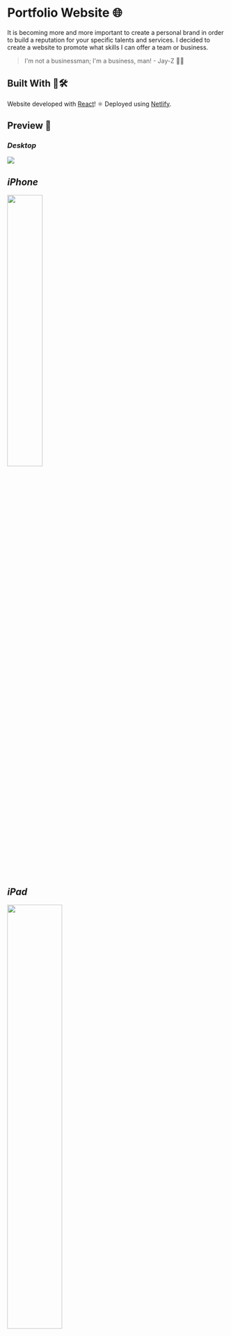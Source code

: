 # Portfolio Website :globe_with_meridians:

It is becoming more and more important to create a personal brand in order to build a reputation for your specific talents and services. I decided to create a website to promote what skills I can offer a team or business.

> I'm not a businessman; I'm a business, man! - Jay-Z 🧐👔

## Built With 🎨🛠️

Website developed with [React](https://reactjs.org/)! ⚛ 
Deployed using [Netlify](https://www.netlify.com/).

## Preview 👀

### *Desktop*
<img src="https://user-images.githubusercontent.com/23161228/38910503-9a8ba458-4297-11e8-8086-27c3da93e8f8.png">

## *iPhone*
<img src="https://user-images.githubusercontent.com/23161228/38910513-9e098b2c-4297-11e8-872c-f08c80b80663.png" width="40%" height="40%">

## *iPad*
<img src="https://user-images.githubusercontent.com/23161228/38910510-9c674dfe-4297-11e8-8d1e-330718652259.png" width="50%" height="50%">

## Whats next?

Although it looks good on most mobile devices, I plan on making the site responsive for phones of all kinds of sizes in the future. Gotta show love to all the phones 📱
